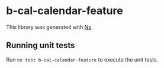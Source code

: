 # b-cal-calendar-feature

This library was generated with [Nx](https://nx.dev).

## Running unit tests

Run `nx test b-cal-calendar-feature` to execute the unit tests.
